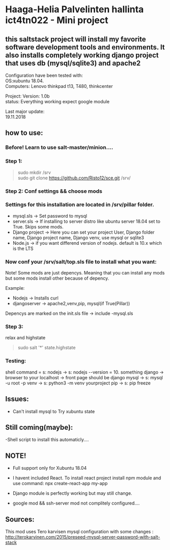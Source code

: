 # Haaga-Helia Palvelinten hallinta ict4tn022 - Mini project

## this saltstack project will install my favorite software development tools and environments. It also installs completely working django project that uses db (mysql/sqlite3) and apache2

Configuration have been tested with:<br>
OS:xubuntu 18.04. <br>
Computers: Lenovo thinkpad t13, T480, thinkcenter <br>

Project:
Version: 1.0b <br>
status: Everything working expect google module <br>

Last major update:<br>
19.11.2018 <br>

## how to use:

### Before! Learn to use salt-master/minion....

### Step 1:

>sudo mkdir /srv<br>
>sudo git clone https://github.com/Risto12/sce.git /srv/ 

### Step 2: Conf settings && choose mods

### Settings for this installation are located in /srv/pillar folder.
- mysql.sls -> Set password to mysql
- server.sls -> If installing to server distro like ubuntu server 18.04 set to True. Skips some mods.
- Django project -> Here you can set your project User, Django folder name, Django project name, Django venv, use mysql or sqlite3
- Node.js -> if you want differend version of nodejs. default is 10.x which is the LTS

### Now conf your /srv/salt/top.sls file to install what you want:
Note! Some mods are just depencys. Meaning that you can install any mods but some mods install other because of depency.

Example:
- Nodejs -> Installs curl
- djangoserver -> apache2,venv,pip, mysql(if True(Pillar))

Depencys are marked on the init.sls file -> include -mysql.sls

### Step 3:
relax and highstate
> sudo salt '*' state.highstate

### Testing:
 shell command = s:
 nodejs -> s: nodejs --version = 10. something
 django -> browser to your localhost -> front page should be django
 mysql -> s: mysql -u root -p 
 venv -> s: python3 -m venv yourproject
 pip -> s: pip freeze


 ## Issues:

- Can't install mysql to Try xubuntu state

## Still coming(maybe): 
 -Shell script to install this automaticly....

## NOTE!

- Full support only for Xubuntu 18.04

- I havent included React. To install react project install npm module and use command: npx create-react-app my-app

- Django module is perfectly working but may still change.

- google mod && ssh-server mod not complitely configured....

## Sources: 
This mod uses Tero karvisen mysql configuration with some changes :
http://terokarvinen.com/2015/preseed-mysql-server-password-with-salt-stack

